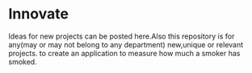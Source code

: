 # Innovate
Ideas for new projects can be posted here.Also this repository is for any(may or may not belong to any department) new,unique or relevant projects.
to create an application to measure how much a smoker has smoked.
